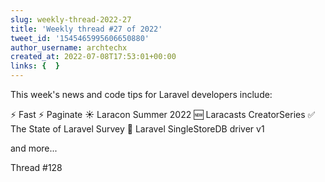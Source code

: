 ```yaml
---
slug: weekly-thread-2022-27
title: 'Weekly thread #27 of 2022'
tweet_id: '1545465995606650880'
author_username: archtechx
created_at: 2022-07-08T17:53:01+00:00
links: {  }
---
```

This week's news and code tips for Laravel developers include:

⚡ Fast ⚡️ Paginate
☀️ Laracon Summer 2022
🆕 Laracasts CreatorSeries
✅ The State of Laravel Survey
🌟 Laravel SingleStoreDB driver v1

and more...

Thread #128